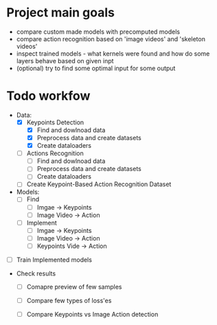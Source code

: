 # Project main goals
- compare custom made models with precomputed models
- compare action recognition based on 'image videos' and 'skeleton videos'
- inspect trained models - what kernels were found and how do some layers behave based on given inpt
- (optional) try to find some optimal input for some output

# Todo workfow
- Data:
  - [x] Keypoints Detection
    - [x] Find and dowlnoad data
    - [x] Preprocess data and create datasets
    - [x] Create dataloaders

  - [ ] Actions Recognition
    - [ ] Find and dowlnoad data
    - [ ] Preprocess data and create datasets
    - [ ] Create dataloaders

  - [ ] Create Keypoint-Based Action Recognition Dataset

- Models:
  - [ ] Find
    - [ ] Imgae -> Keypoints
    - [ ] Image Video -> Action

  - [ ] Implement
    - [ ] Imgae -> Keypoints
    - [ ] Image Video -> Action
    - [ ] Keypoints Vide -> Action

- [ ] Train Implemented models

- Check results
  - [ ] Comapre preview of few samples
  - [ ] Compare few types of loss'es
  - [ ] Compare Keypoints vs Image Action detection

